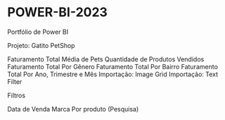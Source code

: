 # POWER-BI-2023
Portfólio de Power BI

Projeto: Gatito PetShop

Faturamento Total
Média de Pets
Quantidade de Produtos Vendidos
Faturamento Total Por Gênero
Faturamento Total Por Bairro
Faturamento Total Por Ano, Trimestre e Mês
Importação: Image Grid
Importação: Text Filter

Filtros

Data de Venda
Marca
Por produto (Pesquisa)


